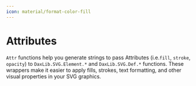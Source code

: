 ```yaml
---
icon: material/format-color-fill
---
```


# Attributes

`Attr` functions help you generate strings to pass Attributes (i.e.`fill`, `stroke`, `opacity`) to `DaxLib.SVG.Element.*` and `DaxLib.SVG.Def.*` functions. These wrappers make it easier to apply fills, strokes, text formatting, and other visual properties in your SVG graphics.